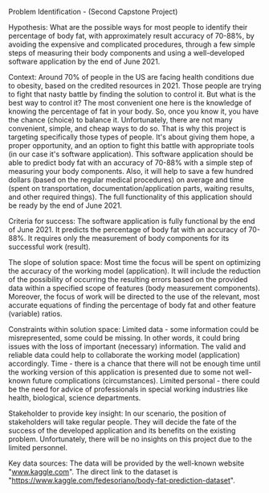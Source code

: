 Problem Identification - (Second Capstone Project)

Hypothesis:
	What are the possible ways for most people to identify their percentage of body fat, with approximately result accuracy of 70-88%, by avoiding the expensive and complicated procedures, through a few simple steps of measuring their body components and using a well-developed software application by the end of June 2021.

Context:
	Around 70% of people in the US are facing health conditions due to obesity, based on the credited resources in 2021. Those people are trying to fight that nasty battle by finding the solution to control it. But what is the best way to control it? The most convenient one here is the knowledge of knowing the percentage of fat in your body. So, once you know it, you have the chance (choice) to balance it. Unfortunately, there are not many convenient, simple, and cheap ways to do so. That is why this project is targeting specifically those types of people. It's about giving them hope, a proper opportunity, and an option to fight this battle with appropriate tools (in our case it's software application). This software application should be able to predict body fat with an accuracy of 70-88%  with a simple step of measuring your body components. Also, it will help to save a few hundred dollars (based on the regular medical procedures) on average and time (spent on transportation, documentation/application parts, waiting results, and other required things). The full functionality of this application should be ready by the end of June 2021.

Criteria for success:
	The software application is fully functional by the end of June 2021. It predicts the percentage of body fat with an accuracy of 70-88%. It requires only the measurement of body components for its successful work (result).

The slope of solution space:
	Most time the focus will be spent on optimizing the accuracy of the working model (application). It will include the reduction of the possibility of occurring the resulting errors based on the provided data within a specified scope of features (body measurement components). Moreover, the focus of work will be directed to the use of the relevant, most accurate equations of finding the percentage of body fat and other feature (variable) ratios.

Constraints within solution space:
	Limited data - some information could be misrepresented, some could be missing. In other words, it could bring issues with the loss of important (necessary) information. The valid and reliable data could help to collaborate the working model (application) accordingly.
	Time - there is a chance that there will not be enough time until the working version of this application is presented due to some not well-known future complications (circumstances). 
	Limited personal - there could be the need for advice of professionals in special working industries like health, biological, science departments.

Stakeholder to provide key insight:
	In our scenario, the position of stakeholders will take regular people. They will decide the fate of the success of the developed application and its benefits on the existing problem. Unfortunately, there will be no insights on this project due to the limited personnel.

Key data sources:
	The data will be provided by the well-known website "www.kaggle.com". The direct link to the dataset is "https://www.kaggle.com/fedesoriano/body-fat-prediction-dataset".

